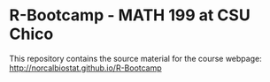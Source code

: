 # R-Bootcamp - MATH 199 at CSU Chico

This repository contains the source material for the course webpage: 
http://norcalbiostat.github.io/R-Bootcamp